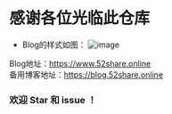 # 感谢各位光临此仓库
* Blog的样式如图：
![image](https://wx3.sinaimg.cn/large/006MOU0zgy1g0vnj6bbuzj31hc0q1dn2.jpg)

Blog地址：https://www.52share.online<br />
备用博客地址：https://blog.52share.online

### 欢迎 **Star** 和 **issue** ！